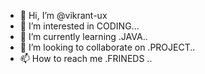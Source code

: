 - 👋 Hi, I’m @vikrant-ux
- 👀 I’m interested in CODING...
- 🌱 I’m currently learning .JAVA..
- 💞️ I’m looking to collaborate on .PROJECT..
- 📫 How to reach me .FRINEDS ..

<!---
vikrant-ux/vikrant-ux is a ✨ special ✨ repository because its `README.md` (this file) appears on your GitHub profile.
You can click the Preview link to take a look at your changes.
--->
